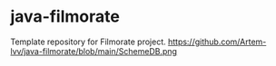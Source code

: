 # java-filmorate
Template repository for Filmorate project.
https://github.com/Artem-lvv/java-filmorate/blob/main/SchemeDB.png